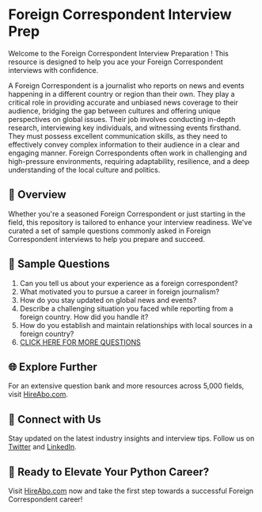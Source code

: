 # Foreign Correspondent Interview Prep

Welcome to the Foreign Correspondent Interview Preparation ! This resource is designed to help you ace your Foreign Correspondent interviews with confidence.

A Foreign Correspondent is a journalist who reports on news and events happening in a different country or region than their own. They play a critical role in providing accurate and unbiased news coverage to their audience, bridging the gap between cultures and offering unique perspectives on global issues. Their job involves conducting in-depth research, interviewing key individuals, and witnessing events firsthand. They must possess excellent communication skills, as they need to effectively convey complex information to their audience in a clear and engaging manner. Foreign Correspondents often work in challenging and high-pressure environments, requiring adaptability, resilience, and a deep understanding of the local culture and politics.

## 🚀 Overview

Whether you're a seasoned Foreign Correspondent or just starting in the field, this repository is tailored to enhance your interview readiness. We've curated a set of sample questions commonly asked in Foreign Correspondent interviews to help you prepare and succeed.

## 📝 Sample Questions

1. Can you tell us about your experience as a foreign correspondent?
2. What motivated you to pursue a career in foreign journalism?
3. How do you stay updated on global news and events?
4. Describe a challenging situation you faced while reporting from a foreign country. How did you handle it?
5. How do you establish and maintain relationships with local sources in a foreign country?
6. [CLICK HERE FOR MORE QUESTIONS](https://hireabo.com/job/8_0_4/Foreign%20Correspondent)

## 🌐 Explore Further

For an extensive question bank and more resources across 5,000 fields, visit [HireAbo.com](https://www.hireabo.com).

## 📱 Connect with Us

Stay updated on the latest industry insights and interview tips. Follow us on [Twitter](https://twitter.com/hireabo) and [LinkedIn](https://www.linkedin.com/in/hire-abo-3609972a8/).

## 🚀 Ready to Elevate Your Python Career?

Visit [HireAbo.com](https://www.hireabo.com) now and take the first step towards a successful Foreign Correspondent career!